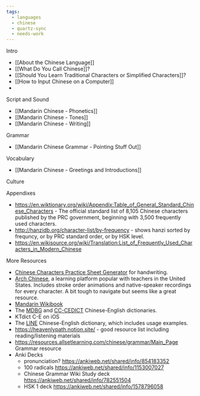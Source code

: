 ```yaml
---
tags:
  - languages
  - chinese
  - quartz-sync
  - needs-work
---
```


Intro
- [[About the Chinese Language]]
- [[What Do You Call Chinese]]?
- [[Should You Learn Traditional Characters or Simplified Characters]]?
- [[How to Input Chinese on a Computer]]
- 

Script and Sound
- [[Mandarin Chinese - Phonetics]]
- [[Mandarin Chinese - Tones]]
- [[Mandarin Chinese - Writing]]

Grammar
- [[Mandarin Chinese Grammar - Pointing Stuff Out]]

Vocabulary
- [[Mandarin Chinese - Greetings and Introductions]]

Culture

Appendixes
- https://en.wiktionary.org/wiki/Appendix:Table_of_General_Standard_Chinese_Characters - The official standard list of 8,105 Chinese characters published by the PRC government, beginning with 3,500 frequently used characters.
- http://hanzidb.org/character-list/by-frequency - shows hanzi sorted by frequncy, or by PRC standard order, or by HSK level.
- https://en.wikisource.org/wiki/Translation:List_of_Frequently_Used_Characters_in_Modern_Chinese

More Resources
- [Chinese Characters Practice Sheet Generator](https://chinese.gratis/tools/chinese-grid/) for handwriting.
- [Arch Chinese](https://www.archchinese.com/), a learning platform popular with teachers in the United States. Includes stroke order animations and native-speaker recordings for every character. A bit tough to navigate but seems like a great resource.
- [Mandarin Wikibook](https://en.wikibooks.org/wiki/Chinese_%28Mandarin%29)
- The [MDBG](https://www.mdbg.net/chinese/dictionary) and [CC-CEDICT](http://cc-cedict.org/) Chinese-English dictionaries.
- KTdict C-E on iOS
- The [LINE](https://dict.naver.com/linedict/#/cnen/home) Chinese-English dictionary, which includes usage examples.
- https://heavenlypath.notion.site/ - good resource list including reading/listening materials
- https://resources.allsetlearning.com/chinese/grammar/Main_Page Grammar resource
- Anki Decks
	- pronunciation? https://ankiweb.net/shared/info/854183352
	- 100 radicals https://ankiweb.net/shared/info/1153007027
	- Chinese Grammar Wiki Study deck https://ankiweb.net/shared/info/782551504
	- HSK 1 deck https://ankiweb.net/shared/info/1578796058